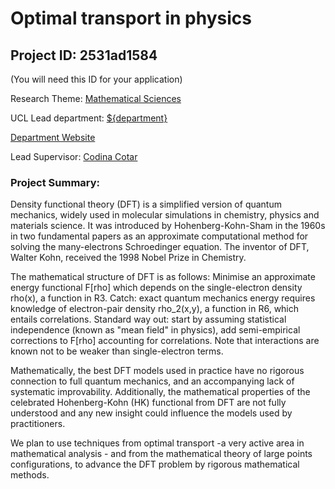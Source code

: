 # Optimal transport in physics

## Project ID: **2531ad1584**
(You will need this ID for your application)

Research Theme: [Mathematical Sciences](../themes/mathematical-sciences.md)

UCL Lead department: [${department}](../departments/statistical-science.md)

[Department Website](https://www.ucl.ac.uk/statistics)

Lead Supervisor: [Codina Cotar](https://profiles.ucl.ac.uk/36685)

### Project Summary:

Density functional theory (DFT) is a simplified version of quantum mechanics, widely used in molecular simulations in chemistry, physics and materials science. It was introduced by Hohenberg-Kohn-Sham in the 1960s in two fundamental papers as an approximate computational method for solving the many-electrons Schroedinger equation. The inventor of DFT, Walter Kohn, received the 1998 Nobel Prize in Chemistry.

The mathematical structure of DFT is as follows: Minimise an approximate energy functional F[rho] which depends on the single-electron density rho(x), a function in R3. Catch: exact quantum mechanics energy requires knowledge of electron-pair density rho_2(x,y), a function in R6, which entails correlations. Standard way out: start by assuming statistical independence (known as "mean field" in physics), add semi-empirical corrections to F[rho] accounting for correlations. Note that interactions are known not to be weaker than single-electron terms.

Mathematically, the best DFT models used in practice have no rigorous connection to full quantum mechanics, and an accompanying lack of systematic improvability. Additionally, the mathematical properties of the celebrated Hohenberg-Kohn (HK) functional from DFT are not fully understood and any new insight could influence the models used by practitioners.

We plan to use techniques from optimal transport -a very
active area in mathematical analysis - and from the mathematical theory of large points configurations, to advance the DFT problem by rigorous mathematical methods.
